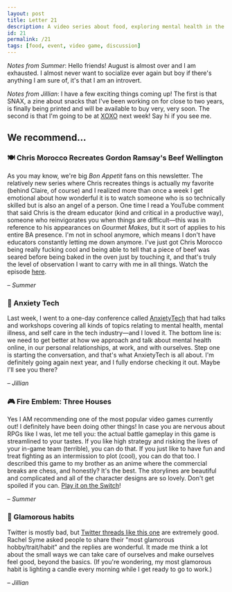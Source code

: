 ```yaml
---
layout: post
title: Letter 21
description: A video series about food, exploring mental health in the tech industry, the video game that has taken over Summer's life, and a good Twitter thread.
id: 21
permalink: /21
tags: [food, event, video game, discussion]
---
```


_Notes from Summer_: Hello friends! August is almost over and I am exhausted. I almost never want to socialize ever again but boy if there's anything I am sure of, it's that I am an introvert.

_Notes from Jillian_: I have a few exciting things coming up! The first is that SNAX, a zine about snacks that I've been working on for close to two years, is finally being printed and will be available to buy very, very soon. The second is that I'm going to be at [XOXO](https://xoxofest.com/) next week! Say hi if you see me.

## We recommend...

### 🍽️ Chris Morocco Recreates Gordon Ramsay's Beef Wellington

As you may know, we're big _Bon Appetit_ fans on this newsletter. The relatively new series where Chris recreates things is actually my favorite (behind Claire, of course) and I realized more than once a week I get emotional about how wonderful it is to watch someone who is so technically skilled but is also an angel of a person. One time I read a YouTube comment that said Chris is the dream educator (kind and critical in a productive way), someone who reinvigorates you when things are difficult—this was in reference to his appearances on _Gourmet Makes_, but it sort of applies to his entire BA presence. I'm not in school anymore, which means I don't have educators constantly letting me down anymore. I've just got Chris Morocco being really fucking cool and being able to tell that a piece of beef was seared before being baked in the oven just by touching it, and that's truly the level of observation I want to carry with me in all things. Watch the episode [here](https://www.youtube.com/watch?v=3eVMgUrEazA).

– _Summer_

### 🎉 Anxiety Tech

Last week, I went to a one-day conference called [AnxietyTech](https://www.anxietytech.com/) that had talks and workshops covering all kinds of topics relating to mental health, mental illness, and self care in the tech industry—and I loved it. The bottom line is: we need to get better at how we approach and talk about mental health online, in our personal relationships, at work, and with ourselves. Step one is starting the conversation, and that's what AnxietyTech is all about. I'm definitely going again next year, and I fully endorse checking it out. Maybe I'll see you there?

– _Jillian_

### 🎮 Fire Emblem: Three Houses

Yes I AM recommending one of the most popular video games currently out! I definitely have been doing other things! In case you are nervous about RPGs like I was, let me tell you: the actual battle gameplay in this game is streamlined to your tastes. If you like high strategy and risking the lives of your in-game team (terrible), you can do that. If you just like to have fun and treat fighting as an intermission to plot (cool), you can do that too. I described this game to my brother as an anime where the commercial breaks are chess, and honestly? It's the best. The storylines are beautiful and complicated and all of the character designs are so lovely. Don't get spoiled if you can. [Play it on the Switch](https://fireemblem.nintendo.com/three-houses/)!

– _Summer_

### 💬 Glamorous habits

Twitter is mostly bad, but [Twitter threads like this one](https://twitter.com/rachsyme/status/1164914549092442113?s=21) are extremely good. Rachel Syme asked people to share their "most glamorous hobby/trait/habit" and the replies are wonderful. It made me think a lot about the small ways we can take care of ourselves and make ourselves feel good, beyond the basics. (If you're wondering, my most glamorous habit is lighting a candle every morning while I get ready to go to work.)

– _Jillian_
